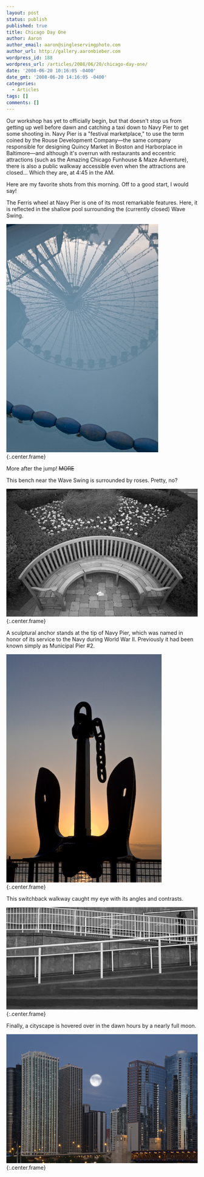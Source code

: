 ```yaml
---
layout: post
status: publish
published: true
title: Chicago Day One
author: Aaron
author_email: aaron@singleservingphoto.com
author_url: http://gallery.aaronbieber.com
wordpress_id: 188
wordpress_url: /articles/2008/06/20/chicago-day-one/
date: '2008-06-20 10:16:05 -0400'
date_gmt: '2008-06-20 14:16:05 -0400'
categories:
  - Articles
tags: []
comments: []
---
```


Our workshop has yet to officially begin, but that doesn't stop us from getting
up well before dawn and catching a taxi down to Navy Pier to get some shooting
in. Navy Pier is a "festival marketplace," to use the term coined by the Rouse
Development Company—the same company responsible for designing Quincy Market in
Boston and Harborplace in Baltimore—and although it's overrun with restaurants
and eccentric attractions (such as the Amazing Chicago Funhouse & Maze
Adventure), there is also a public walkway accessible even when the attractions
are closed... Which they are, at 4:45 in the AM.

Here are my favorite shots from this morning. Off to a good start, I would say!

The Ferris wheel at Navy Pier is one of its most remarkable features.  Here, it
is reflected in the shallow pool surrounding the (currently closed) Wave Swing.

![](/ssp/20Jun08-01.jpg){:.center.frame}

More after the jump! ~~MORE~~

This bench near the Wave Swing is surrounded by roses. Pretty, no?

![](/ssp/20Jun08-02.jpg){:.center.frame}

A sculptural anchor stands at the tip of Navy Pier, which was named in honor of
its service to the Navy during World War II. Previously it had been known simply
as Municipal Pier #2.

![](/ssp/20Jun08-03.jpg){:.center.frame}

This switchback walkway caught my eye with its angles and contrasts.

![](/ssp/20Jun08-04.jpg){:.center.frame}

Finally, a cityscape is hovered over in the dawn hours by a nearly full moon.

![](/ssp/20Jun08-05.jpg){:.center.frame}
